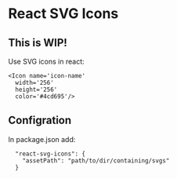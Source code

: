 # React SVG Icons

## This is WIP!

Use SVG icons in react:

```
<Icon name='icon-name'
  width='256'
  height='256'
  color='#4cd695'/>
```

## Configration

In package.json add:

```
  "react-svg-icons": {
    "assetPath": "path/to/dir/containing/svgs"
  }

```
